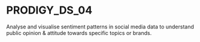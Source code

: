 # PRODIGY_DS_04

Analyse and visualise sentiment patterns in social media data to understand public opinion & attitude towards specific topics or brands.
